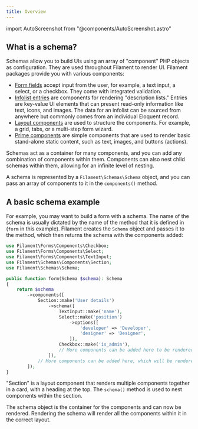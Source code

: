 ```yaml
---
title: Overview
---
```

import AutoScreenshot from "@components/AutoScreenshot.astro"

## What is a schema?

Schemas allow you to build UIs using an array of "component" PHP objects as configuration. They are used throughout Filament to render UI. Filament packages provide you with various components:

- [Form fields](forms) accept input from the user, for example, a text input, a select, or a checkbox. They come with integrated validation.
- [Infolist entries](infolists) are components for rendering "description lists." Entries are key-value UI elements that can present read-only information like text, icons, and images. The data for an infolist can be sourced from anywhere but commonly comes from an individual Eloquent record.
- [Layout components](layouts) are used to structure the components. For example, a grid, tabs, or a multi-step form wizard.
- [Prime components](primes) are simple components that are used to render basic stand-alone static content, such as text, images, and buttons (actions).

Schemas act as a container for many components, and you can add any combination of components within them. Components can also nest child schemas within them, allowing for an infinite level of nesting.

A schema is represented by a `Filament\Schemas\Schema` object, and you can pass an array of components to it in the `components()` method.

## A basic schema example

For example, you may want to build a form with a schema. The name of the schema is usually dictated by the name of the method that it is defined in (`form` in this example). Filament creates the `Schema` object and passes it to the method, which then returns the schema with the components added:

```php
use Filament\Forms\Components\Checkbox;
use Filament\Forms\Components\Select;
use Filament\Forms\Components\TextInput;
use Filament\Schemas\Components\Section;
use Filament\Schemas\Schema;

public function form(Schema $schema): Schema
{
    return $schema
        ->components([
            Section::make('User details')
                ->schema([
                    TextInput::make('name'),
                    Select::make('position')
                        ->options([
                            'developer' => 'Developer',
                            'designer' => 'Designer',
                        ]),
                    Checkbox::make('is_admin'),
                    // More components can be added here to be rendered inside the "User details" section
                ]),
            // More components can be added here, which will be rendered after the "User details" section
        ]);
}
```

"Section" is a layout component that renders multiple components together in a card, with a heading at the top. The `schema()` method is used to nest components within the section.

The schema object is the container for the components and can now be rendered. Rendering the schema will render all the components within it in the correct layout.
